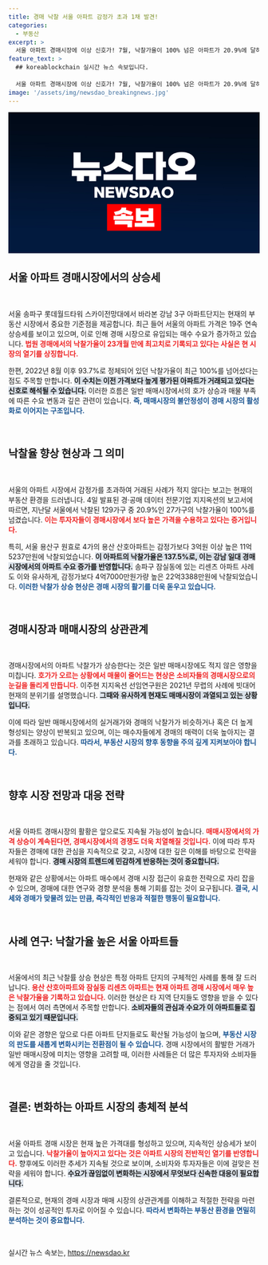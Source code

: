 ```yaml
---
title: 경매 낙찰 서울 아파트 감정가 초과 1채 발견!
categories:
  - 부동산
excerpt: >
  서울 아파트 경매시장에 이상 신호가! 7월, 낙찰가율이 100% 넘은 아파트가 20.9%에 달하며 가격 상승세를 보이고 있습니다. 매매시장이 뜨겁게 달아오르는 가운데, 경매에서도 경쟁이 치열해지며 신고가가 잇따르고 있습니다.
feature_text: >
  ## koreablockchain 실시간 뉴스 속보입니다.

  서울 아파트 경매시장에 이상 신호가! 7월, 낙찰가율이 100% 넘은 아파트가 20.9%에 달하며 가격 상승세를 보이고 있습니다. 매매시장이 뜨겁게 달아오르는 가운데, 경매에서도 경쟁이 치열해지며 신고가가 잇따르고 있습니다.
image: '/assets/img/newsdao_breakingnews.jpg'
---
```


<p><img src="/assets/img/newsdao_breakingnews.jpg" alt="koreablockchain 속보" /></p>

<h2 data-ke-size="size26">서울 아파트 경매시장에서의 상승세</h2>

<p data-ke-size="size16">&nbsp;</p>

<p>서울 송파구 롯데월드타워 스카이전망대에서 바라본 강남 3구 아파트단지는 현재의 부동산 시장에서 중요한 기준점을 제공합니다. 최근 들어 서울의 아파트 가격은 19주 연속 상승세를 보이고 있으며, 이로 인해 경매 시장으로 유입되는 매수 수요가 증가하고 있습니다. <b><span style="color: #ee2323;">법원 경매에서의 낙찰가율이 23개월 만에 최고치로 기록되고 있다는 사실은 현 시장의 열기를 상징합니다.</span></b>  </p>

<p>한편, 2022년 8월 이후 93.7%로 정체되어 있던 낙찰가율이 최근 100%를 넘어섰다는 점도 주목할 만합니다. <b><span style="background-color: #21538527;">이 수치는 이전 가격보다 높게 평가된 아파트가 거래되고 있다는 신호로 해석될 수 있습니다.</span></b> 이러한 흐름은 일반 매매시장에서의 호가 상승과 매물 부족에 따른 수요 변동과 깊은 관련이 있습니다. <b><span style="color: #1a5490;">즉, 매매시장의 불안정성이 경매 시장의 활성화로 이어지는 구조입니다.</span></b> </p>

<p data-ke-size="size16">&nbsp;</p>

<h2 data-ke-size="size26">낙찰율 향상 현상과 그 의미</h2>

<p data-ke-size="size16">&nbsp;</p>

<p>서울의 아파트 시장에서 감정가를 초과하여 거래된 사례가 적지 않다는 보고는 현재의 부동산 환경을 드러냅니다. 4일 발표된 경·공매 데이터 전문기업 지지옥션의 보고서에 따르면, 지난달 서울에서 낙찰된 129가구 중 20.9%인 27가구의 낙찰가율이 100%를 넘겼습니다. <b><span style="color: #ee2323;">이는 투자자들이 경매시장에서 보다 높은 가격을 수용하고 있다는 증거입니다.</span></b></p>

<p>특히, 서울 용산구 원효로 4가의 용산 산호아파트는 감정가보다 3억원 이상 높은 11억5237만원에 낙찰되었습니다. <b><span style="background-color: #21538527;">이 아파트의 낙찰가율은 137.5%로, 이는 강남 일대 경매시장에서의 아파트 수요 증가를 반영합니다.</span></b> 송파구 잠실동에 있는 리센츠 아파트 사례도 이와 유사하게, 감정가보다 4억7000만원가량 높은 22억3388만원에 낙찰되었습니다. <b><span style="color: #1a5490;">이러한 낙찰가 상승 현상은 경매 시장의 활기를 더욱 돋우고 있습니다.</span></b></p>

<p data-ke-size="size16">&nbsp;</p>

<h2 data-ke-size="size26">경매시장과 매매시장의 상관관계</h2>

<p data-ke-size="size16">&nbsp;</p>

<p>경매시장에서의 아파트 낙찰가가 상승한다는 것은 일반 매매시장에도 적지 않은 영향을 미칩니다. <b><span style="color: #ee2323;">호가가 오르는 상황에서 매물이 줄어드는 현상은 소비자들의 경매시장으로의 눈길을 돌리게 만듭니다.</span></b> 이주현 지지옥션 선임연구원은 2021년 무렵의 사례에 빗대어 현재의 분위기를 설명했습니다. <b><span style="background-color: #21538527;">그때와 유사하게 현재도 매매시장이 과열되고 있는 상황입니다.</span></b> </p>

<p>이에 따라 일반 매매시장에서의 실거래가와 경매의 낙찰가가 비슷하거나 혹은 더 높게 형성되는 양상이 반복되고 있으며, 이는 매수자들에게 경매의 매력이 더욱 높아지는 결과를 초래하고 있습니다. <b><span style="color: #1a5490;">따라서, 부동산 시장의 향후 동향을 주의 깊게 지켜보아야 합니다.</span></b></p>

<p data-ke-size="size16">&nbsp;</p>

<h2 data-ke-size="size26">향후 시장 전망과 대응 전략</h2>

<p data-ke-size="size16">&nbsp;</p>

<p>서울 아파트 경매시장의 활황은 앞으로도 지속될 가능성이 높습니다. <b><span style="color: #ee2323;">매매시장에서의 가격 상승이 계속된다면, 경매시장에서의 경쟁도 더욱 치열해질 것입니다.</span></b> 이에 따라 투자자들은 경매에 대한 관심을 지속적으로 갖고, 시장에 대한 깊은 이해를 바탕으로 전략을 세워야 합니다. <b><span style="background-color: #21538527;">경매 시장의 트렌드에 민감하게 반응하는 것이 중요합니다.</span></b></p>

<p>현재와 같은 상황에서는 아파트 매수에서 경매 시장 접근이 유효한 전략으로 자리 잡을 수 있으며, 경매에 대한 연구와 경향 분석을 통해 기회를 잡는 것이 요구됩니다. <b><span style="color: #1a5490;">결국, 시세와 경매가 맞물려 있는 만큼, 즉각적인 반응과 적절한 행동이 필요합니다.</span></b></p>

<p data-ke-size="size16">&nbsp;</p>

<h2 data-ke-size="size26">사례 연구: 낙찰가율 높은 서울 아파트들</h2>

<p data-ke-size="size16">&nbsp;</p>

<p>서울에서의 최근 낙찰률 상승 현상은 특정 아파트 단지의 구체적인 사례를 통해 잘 드러납니다. <b><span style="color: #ee2323;">용산 산호아파트와 잠실동 리센츠 아파트는 현재 아파트 경매 시장에서 매우 높은 낙찰가율을 기록하고 있습니다.</span></b> 이러한 현상은 타 지역 단지들도 영향을 받을 수 있다는 점에서 여러 측면에서 주목할 만합니다. <b><span style="background-color: #21538527;">소비자들의 관심과 수요가 이 아파트들로 집중되고 있기 때문입니다.</span></b></p>

<p>이와 같은 경향은 앞으로 다른 아파트 단지들로도 확산될 가능성이 높으며, <b><span style="color: #1a5490;">부동산 시장의 판도를 새롭게 변화시키는 전환점이 될 수 있습니다.</span></b> 경매 시장에서의 활발한 거래가 일반 매매시장에 미치는 영향을 고려할 때, 이러한 사례들은 더 많은 투자자와 소비자들에게 영감을 줄 것입니다.</p>

<p data-ke-size="size16">&nbsp;</p>

<h2 data-ke-size="size26">결론: 변화하는 아파트 시장의 총체적 분석</h2>

<p data-ke-size="size16">&nbsp;</p>

<p>서울 아파트 경매 시장은 현재 높은 가격대를 형성하고 있으며, 지속적인 상승세가 보이고 있습니다. <b><span style="color: #ee2323;">낙찰가율이 높아지고 있다는 것은 아파트 시장의 전반적인 열기를 반영합니다.</span></b> 향후에도 이러한 추세가 지속될 것으로 보이며, 소비자와 투자자들은 이에 걸맞은 전략을 세워야 합니다. <b><span style="background-color: #21538527;">수요가 끊임없이 변화하는 시장에서 무엇보다 신속한 대응이 필요합니다.</span></b> </p>

<p>결론적으로, 현재의 경매 시장과 매매 시장의 상관관계를 이해하고 적절한 전략을 마련하는 것이 성공적인 투자로 이어질 수 있습니다. <b><span style="color: #1a5490;">따라서 변화하는 부동산 환경을 면밀히 분석하는 것이 중요합니다.</span></b> </p>

<p data-ke-size="size16">&nbsp;</p>
실시간 뉴스 속보는, <a href="https://newsdao.kr" rel="dofollow">https://newsdao.kr</a>


